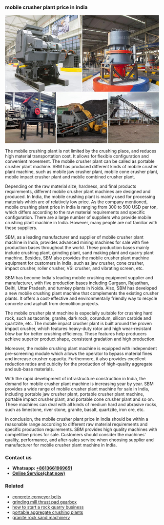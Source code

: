 <h3>mobile crusher plant price in india</h3><img src='1706753912.jpg' alt=''><p>The mobile crushing plant is not limited by the crushing place, and reduces high material transportation cost. It allows for flexible configuration and convenient movement. The mobile crusher plant can be called as portable crusher plant machine. SBM has produced different kinds of mobile crusher plant machine, such as mobile jaw crusher plant, mobile cone crusher plant, mobile impact crusher plant and mobile combined crusher plant. </p><p>Depending on the raw material size, hardness, and final products requirements, different mobile crusher plant machines are designed and produced. In India, the mobile crushing plant is mainly used for processing materials which are of relatively low price. As the company mentioned, mobile crushing plant price in India is ranging from 300 to 500 USD per ton, which differs according to the raw material requirements and specific configuration. There are a large number of suppliers who provide mobile crushing plant machine in India. However, many people are not familiar with these suppliers. </p><p>SBM, as a leading manufacturer and supplier of mobile crusher plant machine in India, provides advanced mining machines for sale with five production bases throughout the world. These production bases mainly include crushing plant, grinding plant, sand making plant and quarry plant machine. Besides, SBM also provides the mobile crusher plant machine equipment for customers in India, such as jaw crusher, cone crusher, impact crusher, roller crusher, VSI crusher, and vibrating screen, etc. </p><p>SBM has become India's leading mobile crushing equipment supplier and manufacturer, with five production bases including Gurgaon, Rajasthan, Delhi, Uttar Pradesh, and turnkey plants in Noida. Also, SBM has developed a new mobile crushing plant machine that complements the existing crusher plants. It offers a cost-effective and environmentally friendly way to recycle concrete and asphalt from demolition projects. </p><p>The mobile crusher plant machine is especially suitable for crushing hard rock, such as taconite, granite, dark rock, corundum, silicon carbide and quartzite, etc. The mobile impact crusher plant is built around the proven impact crusher, which features heavy-duty rotor and high wear-resistant blow bar for better crushing efficiency. These features help producers achieve superior product shape, consistent gradation and high production. </p><p>Moreover, the mobile crushing plant machine is equipped with independent pre-screening module which allows the operator to bypass material fines and increase crusher capacity. Furthermore, it also provides excellent reduction ratios and cubicity for the production of high-quality aggregate and sub-base materials. </p><p>With the rapid development of infrastructure construction in India, the demand for mobile crusher plant machine is increasing year by year. SBM provides a wide range of mobile crusher plant machine for sale in India, including portable jaw crusher plant, portable crusher plant machine, portable impact crusher plant, and portable cone crusher plant and so on. These machines can deal with all kinds of medium hard and abrasive rocks, such as limestone, river stone, granite, basalt, quartzite, iron ore, etc. </p><p>In conclusion, the mobile crusher plant price in India should be within a reasonable range according to different raw material requirements and specific production requirements. SBM provides high quality machines with competitive prices for sale. Customers should consider the machines' quality, performance, and after-sales service when choosing supplier and manufacturer for mobile crusher plant machine in India.</p><h3>Contact us</h3><ul><li><strong>Whatsapp:&nbsp;<a href="https://wa.me/8613661969651">+8613661969651</a></strong></li><li><a href="https://swt.shibang-china.com/?git&amp;zhl&amp;mobile crusher plant price in india"><strong>Online Service(chat now)</strong></a></li></ul><h3>Related</h3><ul><li><a href='concrete conveyor belts.md'>concrete conveyor belts</a></li><li><a href='grinding mill thrust pad gearbox.md'>grinding mill thrust pad gearbox</a></li><li><a href='how to start a rock quarry business.md'>how to start a rock quarry business</a></li><li><a href='portable aggregate crushing plants.md'>portable aggregate crushing plants</a></li><li><a href='granite rock sand machinery.md'>granite rock sand machinery</a></li></ul>